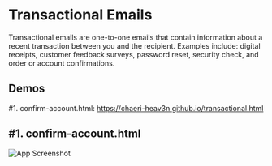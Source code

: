 # Transactional Emails

Transactional emails are one-to-one emails that contain information about a recent transaction between you and the recipient. Examples include: digital receipts, customer feedback surveys, password reset, security check, and order or account confirmations. 
## Demos

#1. confirm-account.html: https://chaeri-heav3n.github.io/transactional.html

## #1. confirm-account.html

![App Screenshot](https://i.ibb.co/FHpg6X0/Screen-Shot-2023-03-26-at-6-44-15-PM.png)
